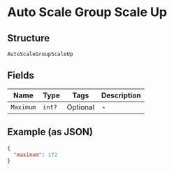 
# Auto Scale Group Scale Up

## Structure

`AutoScaleGroupScaleUp`

## Fields

| Name | Type | Tags | Description |
|  --- | --- | --- | --- |
| `Maximum` | `int?` | Optional | - |

## Example (as JSON)

```json
{
  "maximum": 172
}
```

